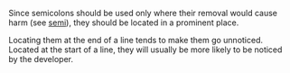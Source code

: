 Since semicolons should be used only where their removal would cause harm (see [semi](semi.md)), they should be located in a prominent place.

Locating them at the end of a line tends to make them go unnoticed. Located at the start of a line, they will usually be more likely to be noticed by the developer.
